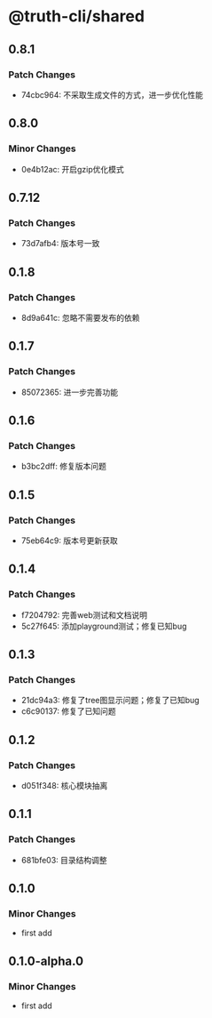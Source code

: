 # @truth-cli/shared

## 0.8.1

### Patch Changes

- 74cbc964: 不采取生成文件的方式，进一步优化性能

## 0.8.0

### Minor Changes

- 0e4b12ac: 开启gzip优化模式

## 0.7.12

### Patch Changes

- 73d7afb4: 版本号一致

## 0.1.8

### Patch Changes

- 8d9a641c: 忽略不需要发布的依赖

## 0.1.7

### Patch Changes

- 85072365: 进一步完善功能

## 0.1.6

### Patch Changes

- b3bc2dff: 修复版本问题

## 0.1.5

### Patch Changes

- 75eb64c9: 版本号更新获取

## 0.1.4

### Patch Changes

- f7204792: 完善web测试和文档说明
- 5c27f645: 添加playground测试；修复已知bug

## 0.1.3

### Patch Changes

- 21dc94a3: 修复了tree图显示问题；修复了已知bug
- c6c90137: 修复了已知问题

## 0.1.2

### Patch Changes

- d051f348: 核心模块抽离

## 0.1.1

### Patch Changes

- 681bfe03: 目录结构调整

## 0.1.0

### Minor Changes

- first add

## 0.1.0-alpha.0

### Minor Changes

- first add
